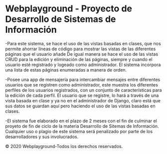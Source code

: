 # Webplayground - Proyecto de Desarrollo de Sistemas de Información   
-Para este sistema, se hace el uso de las vistas basadas en clases, que nos permite ahorrar líneas de código para mostrar las vistas de las diferentes páginas que el usuario añade De igual manera se hace el uso de las vistas CRUD para la edición y eliminación de las páginas, siempre y cuando el usuario esté registrado y logeado como administrador. El sistema incorpora una lista de estas páginas enumeradas a manera de orden.   

-Posee una app de mensajería para intercambiar mensajes entre diferentes usuarios que se registren como administrador, este muestra los diferentes perfiles de los usuarios  registrados, con un conjunto de características para la edición de cada perfil. El usuario que se registre, lo hará a través de una vista basada en clase y ya no en el administrador de Django, claro está que sus datos se guardan aquí pero haciendo el uso de las vistas basadas en clases.    

-El sistema fue elaborado en el plazo de 2 meses con el fin de culminar el proyeto de fin de ciclo de la materia Desarrollo de Sitemas de Información.  Cualquier uso o plagio de este sistema será penalizado por parte de los desarrolladores y sus involucrados.   

© 2020 Webplayground-Todos los derechos reservados.
